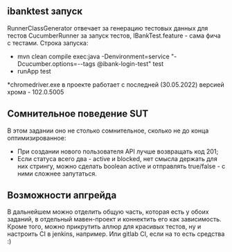 ## ibanktest запуск

RunnerClassGenerator отвечает за генерацию тестовых данных для тестов
CucumberRunner за запуск тестов, IBankTest.feature - сама фича с тестами.
Строка запуска: 
- mvn clean compile exec:java -Denvironment=service "-Dcucumber.options=--tags @ibank-login-test" test
- runApp test


*chromedriver.exe в проекте работает с последней (30.05.2022) версией хрома - 102.0.5005

## Сомнительное поведение SUT

В этом задании оно не столько сомнительное, сколько не до конца оптимизированное:
- При создании нового пользователя API лучше возвращать код 201;
- Если статуса всего два - active и blocked, нет смысла держать для них стрингу, можно сделать boolean active и отправлять true/false - 
c ними сложнее запутаться.

## Возможности апгрейда

В дальнейшем можно отделить общую часть, которая есть у обоих заданий, в отдельный мавен-проект и коннектить его как зависимость.
Кроме того, можно прикрутить аллюр для красивых тестов, ну и настроить CI в jenkins, например. Или gitlab CI, если на то есть средства :)